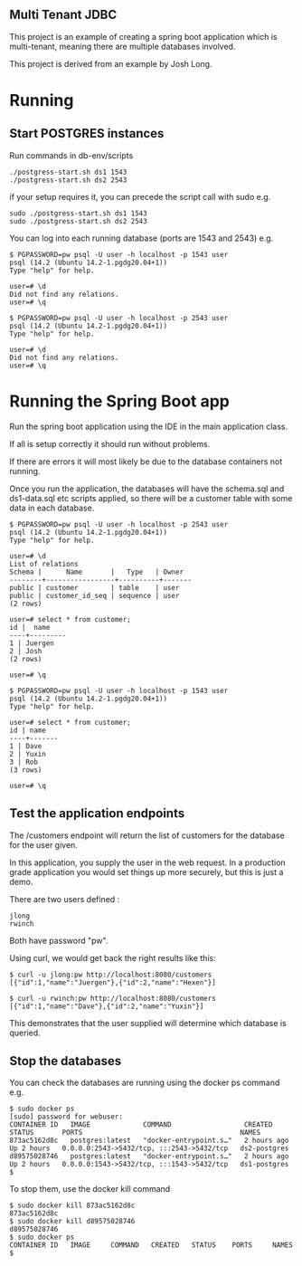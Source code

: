 Multi Tenant JDBC 
--

This project is an example of creating a spring boot application which is multi-tenant, meaning there are multiple 
databases involved. 

This project is derived from an example by Josh Long.

# Running

## Start POSTGRES instances

Run commands in db-env/scripts

    ./postgress-start.sh ds1 1543
    ./postgress-start.sh ds2 2543

if your setup requires it, you can precede the script call with sudo
e.g.

    sudo ./postgress-start.sh ds1 1543
    sudo ./postgress-start.sh ds2 2543

You can log into each running database (ports are 1543 and 2543)
e.g.

    $ PGPASSWORD=pw psql -U user -h localhost -p 1543 user
    psql (14.2 (Ubuntu 14.2-1.pgdg20.04+1))
    Type "help" for help.
    
    user=# \d
    Did not find any relations.
    user=# \q
    
    $ PGPASSWORD=pw psql -U user -h localhost -p 2543 user
    psql (14.2 (Ubuntu 14.2-1.pgdg20.04+1))
    Type "help" for help.
    
    user=# \d
    Did not find any relations.
    user=# \q

# Running the Spring Boot app

Run the spring boot application using the IDE in the main application class.

If all is setup correctly it should run without problems. 

If there are errors it will most likely be due to the database containers not running. 

Once you run the application, the databases will have the 
schema.sql and ds1-data.sql etc scripts applied, so there 
will be a customer table with some data in each database. 

    $ PGPASSWORD=pw psql -U user -h localhost -p 2543 user
    psql (14.2 (Ubuntu 14.2-1.pgdg20.04+1))
    Type "help" for help.
    
    user=# \d
    List of relations
    Schema |      Name       |   Type   | Owner
    --------+-----------------+----------+-------
    public | customer        | table    | user
    public | customer_id_seq | sequence | user
    (2 rows)
    
    user=# select * from customer;
    id |  name   
    ----+---------
    1 | Juergen
    2 | Josh
    (2 rows)
    
    user=# \q
    
    $ PGPASSWORD=pw psql -U user -h localhost -p 1543 user
    psql (14.2 (Ubuntu 14.2-1.pgdg20.04+1))
    Type "help" for help.
    
    user=# select * from customer;
    id | name  
    ----+-------
    1 | Dave
    2 | Yuxin
    3 | Rob
    (3 rows)
    
    user=# \q

## Test the application endpoints

The /customers endpoint will return the list of customers for the database for the user given. 

In this application, you supply the user in the web request. In a production grade
application you would set things up more securely, but this is just a demo.

There are two users defined : 

    jlong
    rwinch

Both have password "pw". 

Using curl, we would get back the right results like this:

    $ curl -u jlong:pw http://localhost:8080/customers
    [{"id":1,"name":"Juergen"},{"id":2,"name":"Hexen"}]
    
    $ curl -u rwinch:pw http://localhost:8080/customers
    [{"id":1,"name":"Dave"},{"id":2,"name":"Yuxin"}]

This demonstrates that the user supplied will determine which 
database is queried.

## Stop the databases

You can check the databases are running using the docker ps command
e.g.
    
    $ sudo docker ps
    [sudo] password for webuser:
    CONTAINER ID   IMAGE             COMMAND                  CREATED       STATUS       PORTS                                       NAMES
    873ac5162d8c   postgres:latest   "docker-entrypoint.s…"   2 hours ago   Up 2 hours   0.0.0.0:2543->5432/tcp, :::2543->5432/tcp   ds2-postgres
    d89575028746   postgres:latest   "docker-entrypoint.s…"   2 hours ago   Up 2 hours   0.0.0.0:1543->5432/tcp, :::1543->5432/tcp   ds1-postgres
    $ 
    
To stop them, use the docker kill command

    $ sudo docker kill 873ac5162d8c
    873ac5162d8c
    $ sudo docker kill d89575028746
    d89575028746
    $ sudo docker ps
    CONTAINER ID   IMAGE     COMMAND   CREATED   STATUS    PORTS     NAMES
    $ 
    
